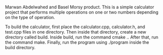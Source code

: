 Marwan Abdelwahed and Basel Morsy product. 
This is a simple calculator project that performs multiple operations on one or two numbers depending on the type of operation.



To build the calculator, first place the calculator.cpp, calculator.h, and test.cpp files in one directory. 
Then inside that directory, create a new directory called build.
Inside build, run the command cmake ..
After that, run the command make.
Finally, run the program using ./program inside the build directory.
